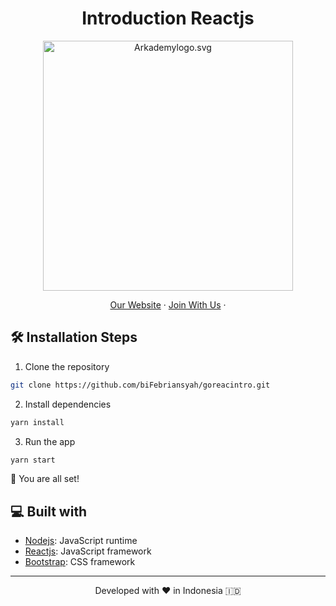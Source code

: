 <h1 align="center">
  Introduction Reactjs
</h1>

<p align="center"><img src="https://yt3.ggpht.com/ytc/AKedOLT7YD9x6PiR-CfbBbFC3wz2WatiIZFrI_I0v-6k=s900-c-k-c0x00ffffff-no-rj" width="400px" alt="Arkademylogo.svg" /></p>

<p align="center">
    <a href="https://www.fazztrack.com/" target="blank">Our Website</a>
    ·
    <a href="https://www.fazztrack.com/class/backend-golang">Join With Us</a>
    ·
</p>

## 🛠️ Installation Steps

1. Clone the repository

```bash
git clone https://github.com/biFebriansyah/goreacintro.git
```

2. Install dependencies

```bash
yarn install
```

3. Run the app

```bash
yarn start
```

🌟 You are all set!

## 💻 Built with

-   [Nodejs](https://nodejs.org/en/): JavaScript runtime
-   [Reactjs](https://reactjs.org/): JavaScript framework
-   [Bootstrap](https://react-bootstrap.github.io/): CSS framework

<hr>
<p align="center">
Developed with ❤️ in Indonesia 	🇮🇩
</p>
